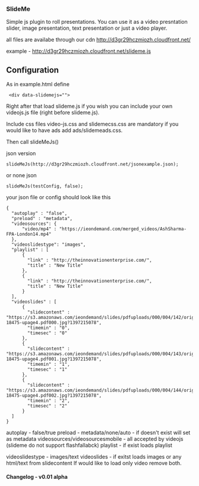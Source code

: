 ### SlideMe

Simple js plugin to roll presentations.
You can use it as a video presntation slider, image presentation, text presentation or just a video player.

all files are availabe through our cdn http://d3gr29hczmiozh.cloudfront.net/

example - http://d3gr29hczmiozh.cloudfront.net/slideme.js

## Configuration

As in example.html define

```
 <div data-slidemejs="">
```
Right after that load slideme.js if you wish you can include your own videojs.js file (right before slideme.js).

Include css files video-js.css and slidemecss.css are mandatory if you would like to have ads add ads/slidemeads.css.

Then call slideMeJs()

json version

```
slideMeJs(http://d3gr29hczmiozh.cloudfront.net/jsonexample.json);
```

or none json

```
slideMeJs(testConfig, false);
```

your json file or config should look like this

```
{
  "autoplay" : "false",
  "preload" : "metadata", 
  "videosources": {
      "video/mp4" : "https://ieondemand.com/merged_videos/AshSharma-FPA-London14.mp4"
  },
  "videoslidestype": "images",
  "playlist" : [
      {
        "link" : "http://theinnovationenterprise.com/",
        "title" : "New Title"
      },
      {
        "link" : "http://theinnovationenterprise.com/",
        "title" : "New Title"
      }
  ],
  "videoslides" : [
      {
        "slidecontent" : "https://s3.amazonaws.com/ieondemand/slides/pdfuploads/000/004/142/original/Tom_Hjelm_DigiPub_NY_201320140411-18475-upage4.pdf000.jpg?1397215078",
        "timemin" : "0",
        "timesec" : "0"
      },
      {
        "slidecontent" : "https://s3.amazonaws.com/ieondemand/slides/pdfuploads/000/004/143/original/Tom_Hjelm_DigiPub_NY_201320140411-18475-upage4.pdf001.jpg?1397215078",
        "timemin" : "1",
        "timesec" : "1"
      },
      {
        "slidecontent" : "https://s3.amazonaws.com/ieondemand/slides/pdfuploads/000/004/144/original/Tom_Hjelm_DigiPub_NY_201320140411-18475-upage4.pdf002.jpg?1397215078",
        "timemin" : "2",
        "timesec" : "2"
      }
  ]
}
```

autoplay - false/true
preload - metadata/none/auto - if doesn't exist will set as metadata
videosources/videosourcesmobile - all accepted by videojs (slideme do not support flashfallabck)
playlist - if exist loads playlist

videoslidestype - images/text
videoslides - if exitst loads images or any html/text from slidecontent
If would like to load only video remove both.


#### Changelog - v0.01 alpha
